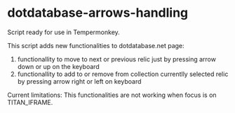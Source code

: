 # dotdatabase-arrows-handling
Script ready for use in Tempermonkey. 

This script adds new functionalities to dotdatabase.net page: 
  1. functionallity to move to next or previous relic just by pressing arrow down or up on the keyboard
  2. functionallity to add to or remove from collection currentlly selected relic by pressing arrow right or left on keyboard 

Current limitations:
  This functionalities are not working when focus is on TITAN_IFRAME.
